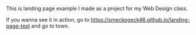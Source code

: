 This is landing page example I made as a project for my Web Design class.

If you wanna see it in action, go to https://smeckogeck46.github.io/landing-page-test and go to town.
